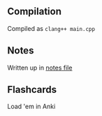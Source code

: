 ## Compilation

Compiled as `clang++ main.cpp`

## Notes

Written up in [notes file](./notes.md)

## Flashcards

Load 'em in Anki
